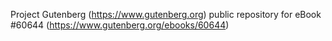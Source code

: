 Project Gutenberg (https://www.gutenberg.org) public repository for eBook #60644 (https://www.gutenberg.org/ebooks/60644)
